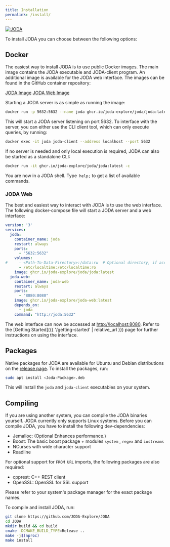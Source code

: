 ```yaml
---
title: Installation
permalink: /install/
---
```


<a href="{{ site.baseurl }}/"><img id="logo" src="{{ '/assets/img/JODA.svg' | relative_url }}" alt="JODA" /></a>

To install JODA you can choose between the following options:

## Docker 
The easiest way to install JODA is to use public Docker images.
The main image contains the JODA executable and JODA-client program.
An additional image is available for the JODA web interface.
The images can be found in the GitHub container repository:

<div class="btn-group">
  <a href="https://github.com/JODA-Explore/JODA/pkgs/container/JODA%2Fjoda" class="button">JODA Image</a>
  <a href="https://github.com/orgs/JODA-Explore/packages/container/package/joda-web" class="button">JODA Web Image</a>
</div> 

Starting a JODA server is as simple as running the image:

```bash
docker run -p 5632:5632 --name joda ghcr.io/joda-explore/joda/joda:latest 
```

This will start a JODA server listening on port 5632.
To interface with the server, you can either use the CLI client tool, which can only execute queries, by running:

```bash
docker exec -it joda joda-client --address localhost --port 5632
```

If no server is needed and only local execution is required, JODA can also be started as a standalone CLI:

```bash
docker run -it ghcr.io/joda-explore/joda/joda:latest -c
```
You are now in a JODA shell. Type` help;` to get a list of available commands.


### JODA Web
The best and easiest way to interact with JODA is to use the web interface.
The following docker-compose file will start a JODA server and a web interface:

```yaml
version: '3'
services:
  joda:
    container_name: joda
    restart: always
    ports:
      - "5632:5632"
    volumes:
#     - <Path-To-Data-Firectory>:/data:rw  # Optional directory, if access to local datasets is desired.
      - /etc/localtime:/etc/localtime:ro
    image: ghcr.io/joda-explore/joda/joda:latest
  joda-web:
    container_name: joda-web
    restart: always
    ports:
      - "8080:8080"
    image: ghcr.io/joda-explore/joda-web:latest
    depends_on:
      - joda
    command: "http://joda:5632"
```

The web interface can now be accessed at [http://localhost:8080](http://localhost:8080).
Refer to the [Getting Started]({{ '/getting-started' | relative_url }}) page for further instructions on using the interface.

## Packages
Native packages for JODA are available for Ubuntu and Debian distributions on the [release page](https://github.com/JODA-Explore/JODA/releases).
To install the packages, run:

```bash
sudo apt install <Joda-Package>.deb
```

This will install the `joda` and `joda-client` executables on your system.



## Compiling

If you are using another system, you can compile the JODA binaries yourself.
JODA currently only supports Linux systems.
Before you can compile JODA, you have to install the following dev-dependencies:

- Jemalloc: (Optional Enhances performance.) 
- Boost: The basic boost package + modules `system` , `regex` and `iostreams` 
- NCurses with wide character support
- Readline

For optional support for `FROM URL` imports, the following packages are also required:
- cpprest: C++ REST client 
- OpenSSL: OpenSSL for SSL support 

Please refer to your system's package manager for the exact package names.

To compile and install JODA, run:

```bash
git clone https://github.com/JODA-Explore/JODA
cd JODA
mkdir build && cd build
cmake -DCMAKE_BUILD_TYPE=Release ..
make -j$(nproc)
make install
```
